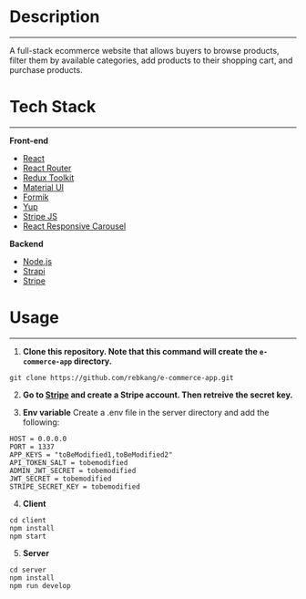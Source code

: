 # Description

---

A full-stack ecommerce website that allows buyers to browse products, filter them by available categories, add products to their shopping cart, and purchase products.

# Tech Stack

---

**Front-end**

- [React](https://reactjs.org/)
- [React Router](https://reactrouter.com/)
- [Redux Toolkit](https://redux-toolkit.js.org/tutorials/quick-start)
- [Material UI](https://mui.com/core/)
- [Formik](https://formik.org/docs/overview)
- [Yup](https://github.com/jquense/yup)
- [Stripe JS](https://stripe.com/docs/js)
- [React Responsive Carousel](https://www.npmjs.com/package/react-responsive-carousel)

**Backend**

- [Node.js](https://nodejs.org/en/)
- [Strapi](https://docs.strapi.io/)
- [Stripe](https://stripe.com/docs)

# Usage

---

1. **Clone this repository. Note that this command will create the `e-commerce-app` directory.**

```
git clone https://github.com/rebkang/e-commerce-app.git
```

2. **Go to [Stripe](https://dashboard.stripe.com/test/dashboard) and create a Stripe account. Then retreive the secret key.**

3. **Env variable**
   Create a .env file in the server directory and add the following:

```
HOST = 0.0.0.0
PORT = 1337
APP_KEYS = "toBeModified1,toBeModified2"
API_TOKEN_SALT = tobemodified
ADMIN_JWT_SECRET = tobemodified
JWT_SECRET = tobemodified
STRIPE_SECRET_KEY = tobemodified
```

4. **Client**

```
cd client
npm install
npm start
```

5. **Server**

```
cd server
npm install
npm run develop
```
